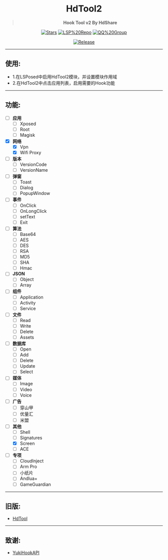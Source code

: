 <div align="center">

<h1>HdTool2</h1>

> **Hook Tool v2 By HdShare**

<div align="center">

  [![Stars](https://img.shields.io/github/stars/Xposed-Modules-Repo/me.hd.hdtool2?label=stars)](https://github.com/Xposed-Modules-Repo/me.hd.hdtool2)
  [![LSP%20Repo](https://img.shields.io/github/downloads/Xposed-Modules-Repo/me.hd.hdtool2/total?label=LSP%20Repo&labelColor=F48FB1)](https://github.com/Xposed-Modules-Repo/me.hd.hdtool2/releases)
  [![QQ%20Group](https://img.shields.io/badge/QQ%20Group-443170023-00c5ff)](https://qm.qq.com/cgi-bin/qm/qr?authKey=7SGJ2wIFk0cT3A2Drh0w6T0lS6AZcHxSXSv85yIZ0kd%2Fkok5ovEhFDJRY5BTxt6Q&k=ss0L_KrL8MNuaIfGnBhBTt5nuM7mpN0d&noverify=0)

</div>

[![Release](https://img.shields.io/github/v/release/Xposed-Modules-Repo/me.hd.hdtool2)](https://github.com/Xposed-Modules-Repo/me.hd.hdtool2/releases/latest)

</div>

---
## 使用:

- 1.在LSPosed中启用HdTool2模块，并设置模块作用域
- 2.在HdTool2中点击应用列表，启用需要的Hook功能

---
## 功能:

- [ ] **应用**
    - [ ] Xposed
    - [ ] Root
    - [ ] Magisk
- [x] **网络**
    - [x] Vpn
    - [x] Wifi Proxy
- [ ] **版本**
    - [ ] VersionCode
    - [ ] VersionName
- [ ] **弹窗**
    - [ ] Toast
    - [ ] Dialog
    - [ ] PopupWindow
- [ ] **事件**
    - [ ] OnClick
    - [ ] OnLongClick
    - [ ] setText
    - [ ] Exit
- [ ] **算法**
    - [ ] Base64
    - [ ] AES
    - [ ] DES
    - [ ] RSA
    - [ ] MD5
    - [ ] SHA
    - [ ] Hmac
- [ ] **JSON**
    - [ ] Object
    - [ ] Array
- [ ] **组件**
    - [ ] Application
    - [ ] Activity
    - [ ] Service
- [ ] **文件**
    - [ ] Read
    - [ ] Write
    - [ ] Delete
    - [ ] Assets
- [ ] **数据库**
    - [ ] Open
    - [ ] Add
    - [ ] Delete
    - [ ] Update
    - [ ] Select
- [ ] **媒体**
    - [ ] Image
    - [ ] Video
    - [ ] Voice
- [ ] **广告**
    - [ ] 穿山甲
    - [ ] 优量汇
    - [ ] 米盟
- [ ] **其他**
    - [ ] Shell
    - [ ] Signatures
    - [x] Screen
    - [ ] ACE
- [ ] **专项**
    - [ ] CloudInject
    - [ ] Arm Pro
    - [ ] 小纸片
    - [ ] Andlua+
    - [ ] GameGuardian

---
## 旧版:

- [HdTool](https://gitee.com/hd_share/HdTool)

---
## 致谢:

- [YukiHookAPI](https://github.com/HighCapable/YukiHookAPI)



